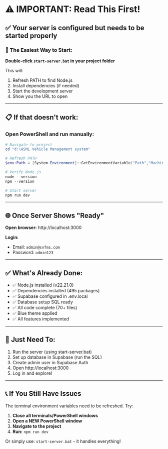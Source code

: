 # ⚠️ IMPORTANT: Read This First!

## ✅ Your server is configured but needs to be started properly

### 🚀 The Easiest Way to Start:

**Double-click `start-server.bat` in your project folder**

This will:
1. Refresh PATH to find Node.js
2. Install dependencies (if needed)
3. Start the development server
4. Show you the URL to open

---

## 📋 If that doesn't work:

### Open PowerShell and run manually:

```powershell
# Navigate to project
cd "d:\ASML Vehicle Management system"

# Refresh PATH
$env:Path = [System.Environment]::GetEnvironmentVariable("Path","Machine") + ";" + [System.Environment]::GetEnvironmentVariable("Path","User")

# Verify Node.js
node --version
npm --version

# Start server
npm run dev
```

---

## 🌐 Once Server Shows "Ready"

**Open browser:** http://localhost:3000

**Login:**
- Email: `admin@svfms.com`
- Password: `admin123`

---

## ✅ What's Already Done:

- ✅ Node.js installed (v22.21.0)
- ✅ Dependencies installed (495 packages)
- ✅ Supabase configured in .env.local
- ✅ Database setup SQL ready
- ✅ All code complete (70+ files)
- ✅ Blue theme applied
- ✅ All features implemented

---

## 🎯 Just Need To:

1. Run the server (using start-server.bat)
2. Set up database in Supabase (run the SQL)
3. Create admin user in Supabase Auth
4. Open http://localhost:3000
5. Log in and explore!

---

## 📞 If You Still Have Issues

The terminal environment variables need to be refreshed. Try:

1. **Close all terminals/PowerShell windows**
2. **Open a NEW PowerShell window**
3. **Navigate to the project**
4. **Run:** `npm run dev`

Or simply use: `start-server.bat` - it handles everything!

